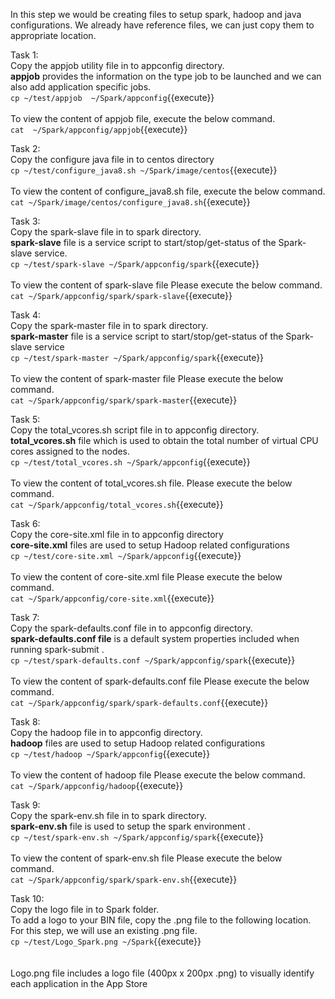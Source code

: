 In this step we would be creating files to setup spark, hadoop and java configurations.
We already have reference files, we can just copy them to appropriate location.

Task 1:<br>
Copy the appjob utility file in to appconfig directory.
<br><b>appjob</b> provides the information on the type job to be launched and we can also add application specific jobs.
<br>`cp ~/test/appjob  ~/Spark/appconfig`{{execute}}
<br>
<br>To view the content of appjob file, execute the below command.
<br>`cat  ~/Spark/appconfig/appjob`{{execute}}

Task 2:<br>
Copy the configure java file in to centos directory
<br>`cp ~/test/configure_java8.sh ~/Spark/image/centos`{{execute}}
<br><br>
To view the content of configure_java8.sh  file, execute the below command.
<br>`cat ~/Spark/image/centos/configure_java8.sh`{{execute}}

Task 3:<br>
Copy the spark-slave file in to spark directory.
<br><b>spark-slave</b> file is a service script to start/stop/get-status of the Spark-slave service.
<br>`cp ~/test/spark-slave ~/Spark/appconfig/spark`{{execute}}
<br><br>
To view the content of spark-slave  file Please execute the below command.
<br>`cat ~/Spark/appconfig/spark/spark-slave`{{execute}}

Task 4:<br>
Copy the spark-master file in to spark directory.
<br><b>spark-master</b> file is a service script to start/stop/get-status of the Spark-slave service
<br>`cp ~/test/spark-master ~/Spark/appconfig/spark`{{execute}}
<br><br>
To view the content of spark-master  file Please execute the below command.
<br>`cat ~/Spark/appconfig/spark/spark-master`{{execute}}

Task 5:<br>
Copy the total_vcores.sh script file in to appconfig directory.
<br><b> total_vcores.sh</b> file which is used to obtain the total number of virtual CPU cores assigned to the nodes.
<br>`cp ~/test/total_vcores.sh ~/Spark/appconfig`{{execute}}
<br><br>
To view the content of total_vcores.sh file. Please execute the below command.
<br>`cat ~/Spark/appconfig/total_vcores.sh`{{execute}}

Task 6:<br>
Copy the core-site.xml file in to appconfig directory
<br><b>core-site.xml</b> files are used to setup Hadoop related configurations
<br>`cp ~/test/core-site.xml ~/Spark/appconfig`{{execute}}
<br><br>
To view the content of core-site.xml file Please execute the below command.
<br>`cat ~/Spark/appconfig/core-site.xml`{{execute}}

Task 7:<br>
Copy the spark-defaults.conf file in to appconfig directory.
</br><b>spark-defaults.conf file</b> is a default system properties included when running spark-submit . 
<br>`cp ~/test/spark-defaults.conf ~/Spark/appconfig/spark`{{execute}}
<br><br>
To view the content of spark-defaults.conf file Please execute the below command.
<br>`cat ~/Spark/appconfig/spark/spark-defaults.conf`{{execute}}

Task 8:<br>
Copy the hadoop file in to appconfig directory.
<br><b>hadoop</b> files are used to setup Hadoop related configurations
<br>`cp ~/test/hadoop ~/Spark/appconfig`{{execute}}
<br><br>
To view the content of hadoop file Please execute the below command.
<br>`cat ~/Spark/appconfig/hadoop`{{execute}}

Task 9:<br>
Copy the spark-env.sh file in to spark directory.
<br><b>spark-env.sh</b> file is used to setup the spark environment . 
<br>`cp ~/test/spark-env.sh ~/Spark/appconfig/spark`{{execute}}
<br><br>
To view the content of spark-env.sh file Please execute the below command.
<br>`cat ~/Spark/appconfig/spark/spark-env.sh`{{execute}}

Task 10:<br>
Copy the logo file in to Spark folder.
<br>To add a logo to your BIN file, copy the .png file to the following location. For this step, we will use an existing .png file. 
<br>`cp ~/test/Logo_Spark.png ~/Spark`{{execute}}<br>
<br><br>Logo.png file</b> includes a logo file (400px x 200px .png) to visually identify each application in the App Store
